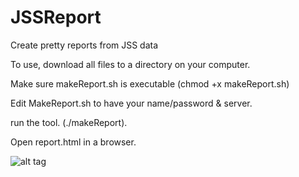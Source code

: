 # JSSReport
Create pretty reports from JSS data

To use, download all files to a directory on your computer. 

Make sure makeReport.sh is executable (chmod +x makeReport.sh)

Edit MakeReport.sh to have your name/password & server.

run the tool.  (./makeReport).

Open report.html in a browser.

![alt tag](http://i.imgur.com/kez7gTR.png)
